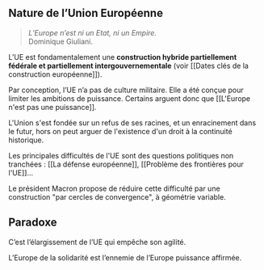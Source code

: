 ## Nature de l’Union Européenne

>*L’Europe n’est ni un Etat, ni un Empire.*<br/>
>Dominique Giuliani. 

L’UE est fondamentalement une **construction hybride partiellement fédérale et partiellement intergouvernementale** (voir [[Dates clés de la construction européenne]]). 

Par conception, l’UE n’a pas de culture militaire. Elle a été conçue pour limiter les ambitions de puissance. Certains arguent donc que [[L'Europe n'est pas une puissance]].

L'Union s'est fondée sur un refus de ses racines, et un enracinement dans le futur, hors on peut arguer de l'existence d'un droit à la continuité historique.

Les principales difficultés de l'UE sont des questions politiques non tranchées : [[La défense européenne]], [[Problème des frontières pour l'UE]]...

Le président Macron propose de réduire cette difficulté par une construction "par cercles de convergence", à géométrie variable.

## Paradoxe

C’est l’élargissement de l’UE qui empêche son agilité. 

L’Europe de la solidarité est l’ennemie de l’Europe puissance affirmée.
